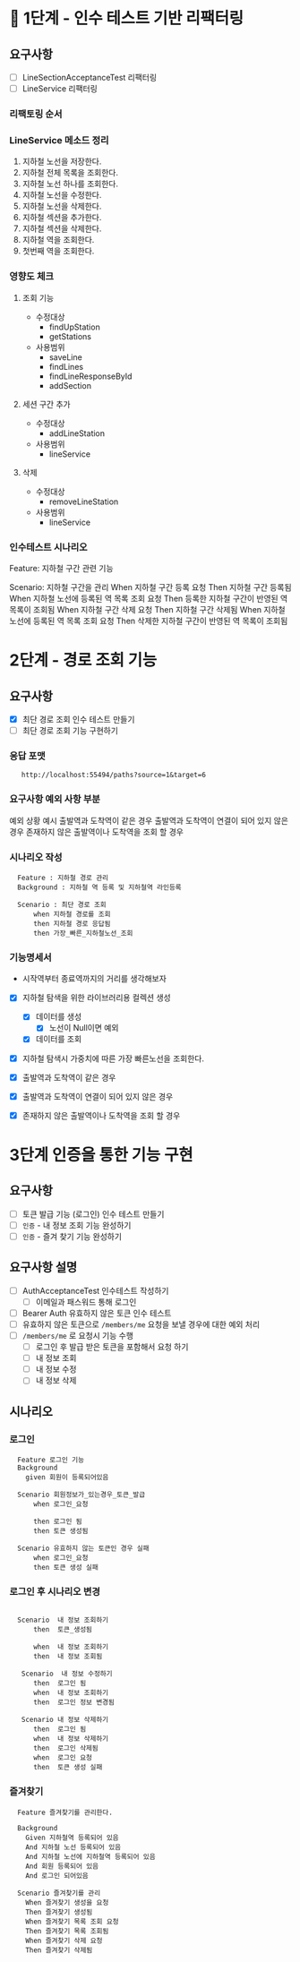 

# 🚀 1단계 - 인수 테스트 기반 리팩터링

## 요구사항
- [ ] LineSectionAcceptanceTest 리팩터링
- [ ] LineService 리팩터링

### 리팩토링 순서 

### LineService 메소드 정리 
1. 지하철 노선을 저장한다.
2. 지하철 전체 목록을 조회한다. 
3. 지하철 노선 하나를 조회한다. 
4. 지하철 노선을 수정한다. 
5. 지하철 노선을 삭제한다.
6. 지하철 섹션을 추가한다.
7. 지하철 섹션을 삭제한다. 
8. 지하철 역을 조회한다. 
9. 첫번째 역을 조회한다. 

### 영향도 체크 

1. 조회 기능
   - 수정대상 
     - findUpStation
     - getStations
   - 사용범위 
     - saveLine 
     - findLines
     - findLineResponseById 
     - addSection

2. 세션 구간 추가 
   - 수정대상 
     - addLineStation
   - 사용범위 
     - lineService
3. 삭제 
   - 수정대상 
     - removeLineStation
   - 사용범위 
     - lineService


### 인수테스트 시나리오
Feature: 지하철 구간 관련 기능


Scenario: 지하철 구간을 관리
    When 지하철 구간 등록 요청
    Then 지하철 구간 등록됨
    When 지하철 노선에 등록된 역 목록 조회 요청
    Then 등록한 지하철 구간이 반영된 역 목록이 조회됨
    When 지하철 구간 삭제 요청
    Then 지하철 구간 삭제됨
    When 지하철 노선에 등록된 역 목록 조회 요청
    Then 삭제한 지하철 구간이 반영된 역 목록이 조회됨



# 2단계 - 경로 조회 기능

## 요구사항 

- [x] 최단 경로 조회 인수 테스트 만들기
- [ ] 최단 경로 조회 기능 구현하기

### 응답 포맷 
```http request
   http://localhost:55494/paths?source=1&target=6
```

### 요구사항 예외 사항 부분 
예외 상황 예시
출발역과 도착역이 같은 경우
출발역과 도착역이 연결이 되어 있지 않은 경우
존재하지 않은 출발역이나 도착역을 조회 할 경우


### 시나리오 작성 
```integrationperformancetest
  Feature : 지하철 경로 관리 
  Background : 지하철 역 등록 및 지하철역 라인등록
  
  Scenario : 최단 경로 조회
      when 지하철 경로를 조회 
      then 지하철 경로 응답됨
      then 가장_빠른_지하철노선_조회
```


### 기능명세서
- 시작역부터 종료역까지의 거리를 생각해보자


- [x] 지하철 탐색을 위한 라이브러리용 컬렉션 생성 
  - [x] 데이터를 생성
    - [x] 노선이 Null이면 예외 
  - [x] 데이터를 조회
- [x] 지하철 탐색시 가중치에 따른 가장 빠른노선을 조회한다. 
- [x] 출발역과 도착역이 같은 경우
- [x] 출발역과 도착역이 연결이 되어 있지 않은 경우
- [x] 존재하지 않은 출발역이나 도착역을 조회 할 경우


# 3단계 인증을 통한 기능 구현 

## 요구사항
- [ ] 토큰 발급 기능 (로그인) 인수 테스트 만들기
- [ ] `인증` - 내 정보 조회 기능 완성하기 
- [ ] `인증` - 즐겨 찾기 기능 완성하기

## 요구사항 설명
- [ ] AuthAcceptanceTest 인수테스트 작성하기
  - [ ] 이메일과 패스워드 통해 로그인
- [ ] Bearer Auth 유효하지 않은 토큰 인수 테스트
- [ ] 유효하지 않은 토큰으로 `/members/me` 요청을 보낼 경우에 대한 예외 처리
- [ ] `/members/me` 로 요청시 기능 수행
  - [ ] 로그인 후 발급 받은 토큰을 포함해서 요청 하기
  - [ ] 내 정보 조회 
  - [ ] 내 정보 수정 
  - [ ] 내 정보 삭제

## 시나리오 

### 로그인 
```integrationperformancetest
  Feature 로그인 기능 
  Background  
    given 회원이 등록되어있음

  Scenario 회원정보가_있는경우_토큰_발급
      when 로그인_요청
      
      then 로그인 됨 
      then 토큰 생성됨

  Scenario 유효하지 않는 토큰인 경우 실패
      when 로그인_요청 
      then 토큰 생성 실패
```  

### 로그인 후 시나리오 변경 
```integrationperformancetest

  Scenario  내 정보 조회하기
      then  토큰_생성됨
      
      when  내 정보 조회하기
      then  내 정보 조회됨
      
   Scenario  내 정보 수정하기
      then  로그인 됨
      when  내 정보 조회하기
      then  로그인 정보 변경됨
      
   Scenario 내 정보 삭제하기
      then  로그인 됨
      when  내 정보 삭제하기 
      then  로그인 삭제됨
      when  로그인 요청
      then  토큰 생성 실패
```


### 즐겨찾기 
```integrationperformancetest
  Feature 즐겨찾기를 관리한다.

  Background 
    Given 지하철역 등록되어 있음
    And 지하철 노선 등록되어 있음
    And 지하철 노선에 지하철역 등록되어 있음
    And 회원 등록되어 있음
    And 로그인 되어있음

  Scenario 즐겨찾기를 관리
    When 즐겨찾기 생성을 요청
    Then 즐겨찾기 생성됨
    When 즐겨찾기 목록 조회 요청
    Then 즐겨찾기 목록 조회됨
    When 즐겨찾기 삭제 요청
    Then 즐겨찾기 삭제됨
```


